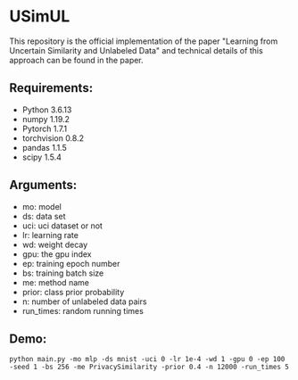 # USimUL

This repository is the official implementation of the paper "Learning from Uncertain Similarity and Unlabeled Data" and technical details of this approach can be found in the paper.


## Requirements:
- Python 3.6.13
- numpy 1.19.2
- Pytorch 1.7.1
- torchvision 0.8.2
- pandas 1.1.5
- scipy 1.5.4


## Arguments:
- mo: model
- ds: data set
- uci: uci dataset or not
- lr: learning rate
- wd: weight decay
- gpu: the gpu index
- ep: training epoch number
- bs: training batch size
- me: method name
- prior: class prior probability
- n: number of unlabeled data pairs
- run_times: random running times

## Demo:
```
python main.py -mo mlp -ds mnist -uci 0 -lr 1e-4 -wd 1 -gpu 0 -ep 100 -seed 1 -bs 256 -me PrivacySimilarity -prior 0.4 -n 12000 -run_times 5
```
